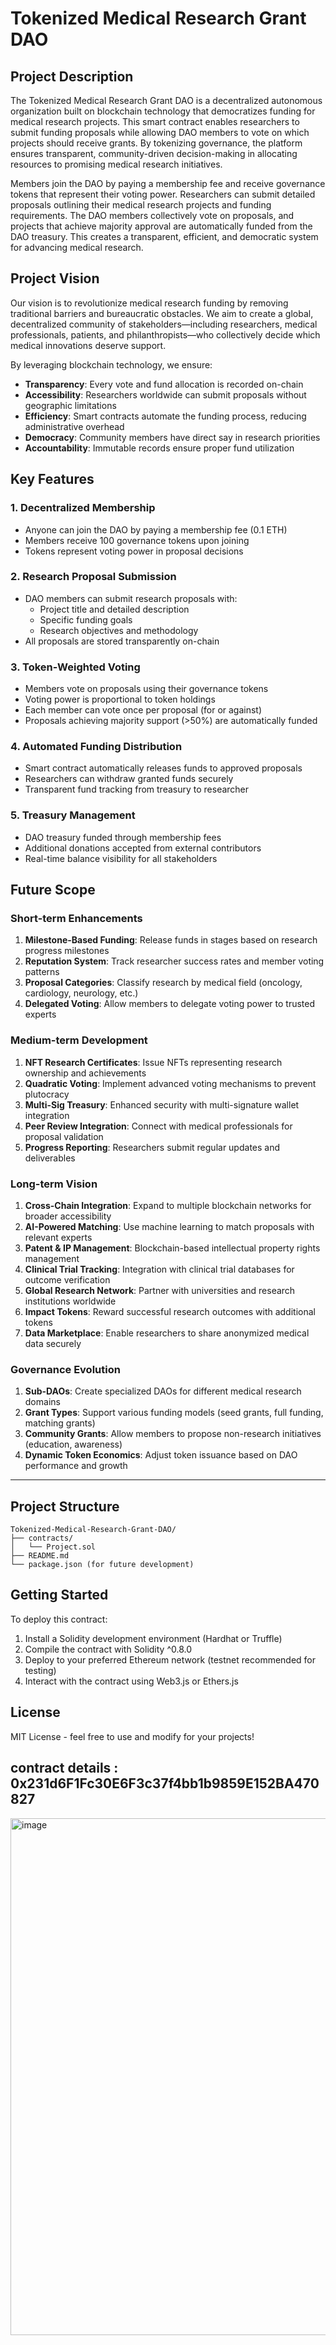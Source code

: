 # Tokenized Medical Research Grant DAO

## Project Description

The Tokenized Medical Research Grant DAO is a decentralized autonomous organization built on blockchain technology that democratizes funding for medical research projects. This smart contract enables researchers to submit funding proposals while allowing DAO members to vote on which projects should receive grants. By tokenizing governance, the platform ensures transparent, community-driven decision-making in allocating resources to promising medical research initiatives.

Members join the DAO by paying a membership fee and receive governance tokens that represent their voting power. Researchers can submit detailed proposals outlining their medical research projects and funding requirements. The DAO members collectively vote on proposals, and projects that achieve majority approval are automatically funded from the DAO treasury. This creates a transparent, efficient, and democratic system for advancing medical research.

## Project Vision

Our vision is to revolutionize medical research funding by removing traditional barriers and bureaucratic obstacles. We aim to create a global, decentralized community of stakeholders—including researchers, medical professionals, patients, and philanthropists—who collectively decide which medical innovations deserve support.

By leveraging blockchain technology, we ensure:
- **Transparency**: Every vote and fund allocation is recorded on-chain
- **Accessibility**: Researchers worldwide can submit proposals without geographic limitations
- **Efficiency**: Smart contracts automate the funding process, reducing administrative overhead
- **Democracy**: Community members have direct say in research priorities
- **Accountability**: Immutable records ensure proper fund utilization

## Key Features

### 1. **Decentralized Membership**
- Anyone can join the DAO by paying a membership fee (0.1 ETH)
- Members receive 100 governance tokens upon joining
- Tokens represent voting power in proposal decisions

### 2. **Research Proposal Submission**
- DAO members can submit research proposals with:
  - Project title and detailed description
  - Specific funding goals
  - Research objectives and methodology
- All proposals are stored transparently on-chain

### 3. **Token-Weighted Voting**
- Members vote on proposals using their governance tokens
- Voting power is proportional to token holdings
- Each member can vote once per proposal (for or against)
- Proposals achieving majority support (>50%) are automatically funded

### 4. **Automated Funding Distribution**
- Smart contract automatically releases funds to approved proposals
- Researchers can withdraw granted funds securely
- Transparent fund tracking from treasury to researcher

### 5. **Treasury Management**
- DAO treasury funded through membership fees
- Additional donations accepted from external contributors
- Real-time balance visibility for all stakeholders

## Future Scope

### Short-term Enhancements
1. **Milestone-Based Funding**: Release funds in stages based on research progress milestones
2. **Reputation System**: Track researcher success rates and member voting patterns
3. **Proposal Categories**: Classify research by medical field (oncology, cardiology, neurology, etc.)
4. **Delegated Voting**: Allow members to delegate voting power to trusted experts

### Medium-term Development
1. **NFT Research Certificates**: Issue NFTs representing research ownership and achievements
2. **Quadratic Voting**: Implement advanced voting mechanisms to prevent plutocracy
3. **Multi-Sig Treasury**: Enhanced security with multi-signature wallet integration
4. **Peer Review Integration**: Connect with medical professionals for proposal validation
5. **Progress Reporting**: Researchers submit regular updates and deliverables

### Long-term Vision
1. **Cross-Chain Integration**: Expand to multiple blockchain networks for broader accessibility
2. **AI-Powered Matching**: Use machine learning to match proposals with relevant experts
3. **Patent & IP Management**: Blockchain-based intellectual property rights management
4. **Clinical Trial Tracking**: Integration with clinical trial databases for outcome verification
5. **Global Research Network**: Partner with universities and research institutions worldwide
6. **Impact Tokens**: Reward successful research outcomes with additional tokens
7. **Data Marketplace**: Enable researchers to share anonymized medical data securely

### Governance Evolution
1. **Sub-DAOs**: Create specialized DAOs for different medical research domains
2. **Grant Types**: Support various funding models (seed grants, full funding, matching grants)
3. **Community Grants**: Allow members to propose non-research initiatives (education, awareness)
4. **Dynamic Token Economics**: Adjust token issuance based on DAO performance and growth

---

## Project Structure

```
Tokenized-Medical-Research-Grant-DAO/
├── contracts/
│   └── Project.sol
├── README.md
└── package.json (for future development)
```

## Getting Started

To deploy this contract:
1. Install a Solidity development environment (Hardhat or Truffle)
2. Compile the contract with Solidity ^0.8.0
3. Deploy to your preferred Ethereum network (testnet recommended for testing)
4. Interact with the contract using Web3.js or Ethers.js

## License

MIT License - feel free to use and modify for your projects!

## contract details : 0x231d6F1Fc30E6F3c37f4bb1b9859E152BA470827

<img width="1913" height="827" alt="image" src="https://github.com/user-attachments/assets/ab1ed990-9cc4-4bce-b82d-a8c5134276c4" />
